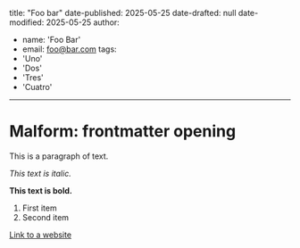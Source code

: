 title: "Foo bar"
date-published: 2025-05-25
date-drafted: null
date-modified: 2025-05-25
author:
  - name: 'Foo Bar'
  - email: foo@bar.com
tags:
  - 'Uno'
  - 'Dos'
  - 'Tres'
  - 'Cuatro'
---

# Malform: frontmatter opening

This is a paragraph of text.

*This text is italic.*

**This text is bold.**

1.  First item
2.  Second item

[Link to a website](https://www.example.com)